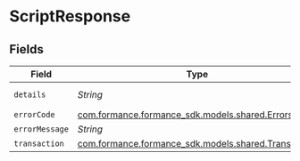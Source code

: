 # ScriptResponse


## Fields

| Field                                                                                        | Type                                                                                         | Required                                                                                     | Description                                                                                  | Example                                                                                      |
| -------------------------------------------------------------------------------------------- | -------------------------------------------------------------------------------------------- | -------------------------------------------------------------------------------------------- | -------------------------------------------------------------------------------------------- | -------------------------------------------------------------------------------------------- |
| `details`                                                                                    | *String*                                                                                     | :heavy_minus_sign:                                                                           | N/A                                                                                          | https://play.numscript.org/?payload=eyJlcnJvciI6ImFjY291bnQgaGFkIGluc3VmZmljaWVudCBmdW5kcyJ9 |
| `errorCode`                                                                                  | [com.formance.formance_sdk.models.shared.ErrorsEnum](../../models/shared/ErrorsEnum.md)      | :heavy_minus_sign:                                                                           | N/A                                                                                          | INSUFFICIENT_FUND                                                                            |
| `errorMessage`                                                                               | *String*                                                                                     | :heavy_minus_sign:                                                                           | N/A                                                                                          | account had insufficient funds                                                               |
| `transaction`                                                                                | [com.formance.formance_sdk.models.shared.Transaction](../../models/shared/Transaction.md)    | :heavy_minus_sign:                                                                           | N/A                                                                                          |                                                                                              |